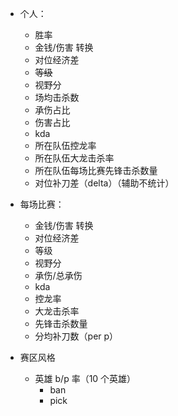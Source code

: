 * 个人：
  * 胜率
  * 金钱/伤害 转换
  * 对位经济差
  * ~~等级~~
  * 视野分
  * 场均击杀数
  * 承伤占比
  * 伤害占比
  * kda
  * 所在队伍控龙率
  * 所在队伍大龙击杀率
  * 所在队伍每场比赛先锋击杀数量
  * 对位补刀差（delta）（辅助不统计）

* 每场比赛：
  * 金钱/伤害 转换
  * 对位经济差
  * 等级
  * 视野分
  * 承伤/总承伤
  * kda
  * 控龙率
  * 大龙击杀率
  * 先锋击杀数量
  * 分均补刀数（per p）

* 赛区风格
  * 英雄 b/p 率（10 个英雄）
    * ban
    * pick

